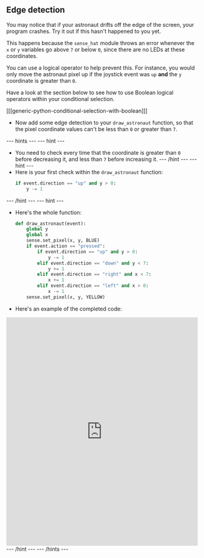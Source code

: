 ## Edge detection

You may notice that if your astronaut drifts off the edge of the screen, your program crashes. Try it out if this hasn't happened to you yet.

This happens because the `sense_hat` module throws an error whenever the `x` or `y` variables go above `7` or below `0`, since there are no LEDs at these coordinates.

You can use a logical operator to help prevent this. For instance, you would only move the astronaut pixel up if the joystick event was `up` **and** the `y` coordinate is greater than `0`.

Have a look at the section below to see how to use Boolean logical operators within your conditional selection.

[[[generic-python-conditional-selection-with-boolean]]]

- Now add some edge detection to your `draw_astronaut` function, so that the pixel coordinate values can't be less than `0` or greater than `7`.

--- hints --- --- hint ---
- You need to check every time that the coordinate is greater than `0` before decreasing it, and less than `7` before increasing it.
--- /hint --- --- hint ---
- Here is your first check within the `draw_astronaut` function:
  ```python
  if event.direction == "up" and y > 0:
	  y -= 1
  ```
--- /hint --- --- hint ---
- Here's the whole function:
	```python
	def draw_astronaut(event):
		global y
		global x
		sense.set_pixel(x, y, BLUE)
		if event.action == "pressed":
			if event.direction == "up" and y > 0:
				y -= 1
			elif event.direction == "down" and y < 7:
				y += 1
			elif event.direction == "right" and x < 7:
				x += 1
			elif event.direction == "left" and x > 0:
				x -= 1
		sense.set_pixel(x, y, YELLOW)   
	```
- Here's an example of the completed code:
<iframe src="https://trinket.io/embed/python/c50810b1b0" width="100%" height="600" frameborder="0" marginwidth="0" marginheight="0" allowfullscreen></iframe>
--- /hint --- --- /hints ---
